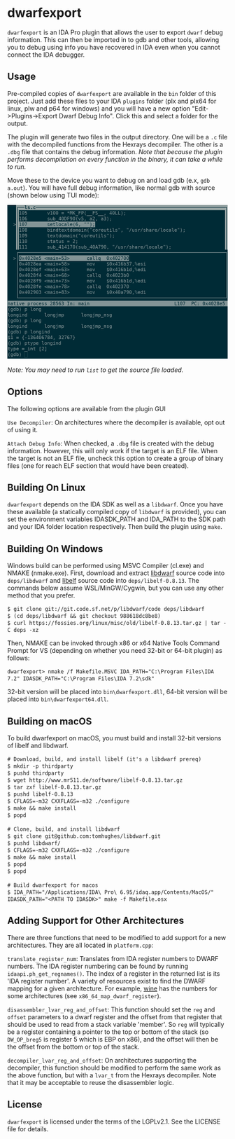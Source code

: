 
dwarfexport
===========

`dwarfexport` is an IDA Pro plugin that allows the user to export `dwarf` debug
information. This can then be imported in to gdb and other tools, allowing
you to debug using info you have recovered in IDA even when you cannot connect
the IDA debugger.

Usage
-----

Pre-compiled copies of `dwarfexport` are available in the `bin` folder of this
project. Just add these files to your IDA `plugins` folder (plx and plx64 for linux,
plw and p64 for windows) and you will have a new option
"Edit->Plugins->Export Dwarf Debug Info". Click this and select a folder for the
output.

The plugin will generate two files in the output directory. One will be a `.c` file
with the decompiled functions from the Hexrays decompiler. The other is a `.dbg`
file that contains the debug information. *Note that because the plugin performs
decompilation on every function in the binary, it can take a while to run.*

Move these to the device you want to debug on and load gdb (e.x, `gdb a.out`).
You will have full debug information, like normal gdb with source (shown below
using TUI mode):

![debugging in gdb](/resources/screenshot.png)

*Note: You may need to run `list` to get the source file loaded.*

Options
-------

The following options are available from the plugin GUI

`Use Decompiler`: On architectures where the decompiler is available, opt out of
using it.

`Attach Debug Info`: When checked, a `.dbg` file is created with the debug information.
However, this will only work if the target is an ELF file. When the target is not an ELF
file, uncheck this option to create a group of binary files (one for reach ELF section that
would have been created).

Building On Linux
-----------------

`dwarfexport` depends on the IDA SDK as well as a `libdwarf`. Once you have these
available (a statically compiled copy of `libdwarf` is provided), you can set the
environment variables IDASDK\_PATH and IDA\_PATH to the SDK path and your IDA
folder location respectively. Then build the plugin using `make`.

Building On Windows
-------------------

Windows build can be performed using MSVC Compiler (cl.exe) and NMAKE
(nmake.exe). First, download and extract [libdwarf](
https://sourceforge.net/p/libdwarf/code/ci/master/tree/) source code into
`deps/libdwarf` and [libelf](
https://fossies.org/linux/misc/old/libelf-0.8.13.tar.gz/) source code into
`deps/libelf-0.8.13`. The commands below assume WSL/MinGW/Cygwin, but you can
use any other method that you prefer.

```
$ git clone git://git.code.sf.net/p/libdwarf/code deps/libdwarf
$ (cd deps/libdwarf && git checkout 988618dc8be8)
$ curl https://fossies.org/linux/misc/old/libelf-0.8.13.tar.gz | tar -C deps -xz
```

Then, NMAKE can be invoked through x86 or x64 Native Tools Command Prompt for
VS (depending on whether you need 32-bit or 64-bit plugin) as follows:

```
dwarfexport> nmake /f Makefile.MSVC IDA_PATH="C:\Program Files\IDA 7.2" IDASDK_PATH="C:\Program Files\IDA 7.2\sdk"
```

32-bit version will be placed into `bin\dwarfexport.dll`, 64-bit version will
be placed into `bin\dwarfexport64.dll`.


Building on macOS
-----------------

To build dwarfexport on macOS, you must build and install 32-bit versions of
libelf and libdwarf.

```
# Download, build, and install libelf (it's a libdwarf prereq)
$ mkdir -p thirdparty
$ pushd thirdparty
$ wget http://www.mr511.de/software/libelf-0.8.13.tar.gz
$ tar zxf libelf-0.8.13.tar.gz
$ pushd libelf-0.8.13
$ CFLAGS=-m32 CXXFLAGS=-m32 ./configure
$ make && make install
$ popd

# Clone, build, and install libdwarf
$ git clone git@github.com:tomhughes/libdwarf.git
$ pushd libdwarf/
$ CFLAGS=-m32 CXXFLAGS=-m32 ./configure
$ make && make install
$ popd
$ popd

# Build dwarfexport for macos
$ IDA_PATH="/Applications/IDA\ Pro\ 6.95/idaq.app/Contents/MacOS/" IDASDK_PATH="<PATH TO IDASDK>" make -f Makefile.osx
```

Adding Support for Other Architectures
--------------------------------------

There are three functions that need to be modified to add support for a new
architectures. They are all located in `platform.cpp`:

`translate_register_num`: Translates from IDA register numbers to DWARF numbers.
The IDA register numbering can be found by running `idaapi.ph_get_regnames()`.
The index of a register in the returned list is its 'IDA register number'. A variety
of resources exist to find the DWARF mapping for a given architecture. For example,
[wine](https://source.winehq.org/source/dlls/dbghelp/cpu_x86_64.c) has the numbers
for some architectures (see `x86_64_map_dwarf_register`).

`disassembler_lvar_reg_and_offset`: This function should set the `reg` and `offset`
parameters to a dwarf register and the offset from that register that should be
used to read from a stack variable 'member'. So `reg` will typically be a register
containing a pointer to the top or bottom of the stack (so `DW_OP_breg5` is register 5
which is EBP on x86), and the offset will then be the offset from the bottom or top
of the stack.

`decompiler_lvar_reg_and_offset`: On architectures supporting the decompiler, this
function should be modified to perform the same work as the above function, but with
a `lvar_t` from the Hexrays decompiler. Note that it may be acceptable to reuse the
disassembler logic.

License
-------

`dwarfexport` is licensed under the terms of the LGPLv2.1. See the LICENSE file for
details.

